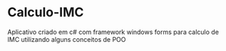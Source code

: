 # Calculo-IMC
Aplicativo criado em c# com framework windows forms para calculo de IMC utilizando alguns conceitos de POO
